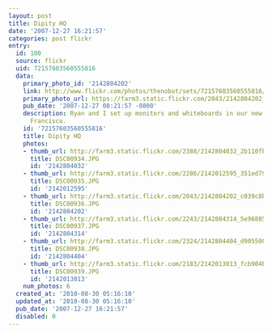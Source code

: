 ```yaml
---
layout: post
title: Dipity HQ
date: '2007-12-27 16:21:57'
categories: post flickr
entry:
  id: 100
  source: flickr
  uid: 72157603560555816
  data:
    primary_photo_id: '2142804202'
    link: http://www.flickr.com/photos/thenobot/sets/72157603560555816/
    primary_photo_url: https://farm3.static.flickr.com/2043/2142804202_c039c8be2d_m.jpg
    pub_date: '2007-12-27 08:21:57 -0800'
    description: Ryan and I set up monitors and whiteboards in our new office in San
      Francisco.
    id: '72157603560555816'
    title: Dipity HQ
    photos:
    - thumb_url: http://farm3.static.flickr.com/2388/2142804032_2b110fbd18_s.jpg
      title: DSC00934.JPG
      id: '2142804032'
    - thumb_url: http://farm3.static.flickr.com/2286/2142012595_351ed79748_s.jpg
      title: DSC00935.JPG
      id: '2142012595'
    - thumb_url: http://farm3.static.flickr.com/2043/2142804202_c039c8be2d_s.jpg
      title: DSC00936.JPG
      id: '2142804202'
    - thumb_url: http://farm3.static.flickr.com/2243/2142804314_5e9688576a_s.jpg
      title: DSC00937.JPG
      id: '2142804314'
    - thumb_url: http://farm3.static.flickr.com/2324/2142804404_d9055009f9_s.jpg
      title: DSC00938.JPG
      id: '2142804404'
    - thumb_url: http://farm3.static.flickr.com/2183/2142013013_fcb904be43_s.jpg
      title: DSC00939.JPG
      id: '2142013013'
    num_photos: 6
  created_at: '2010-08-30 05:16:10'
  updated_at: '2010-08-30 05:16:10'
  pub_date: '2007-12-27 16:21:57'
  disabled: 0
---
```

